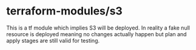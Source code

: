# terraform-modules/s3

This is a tf module which implies S3 will be deployed. In reality a fake null resource is deployed meaning no changes actually happen but plan and apply stages are still valid for testing.